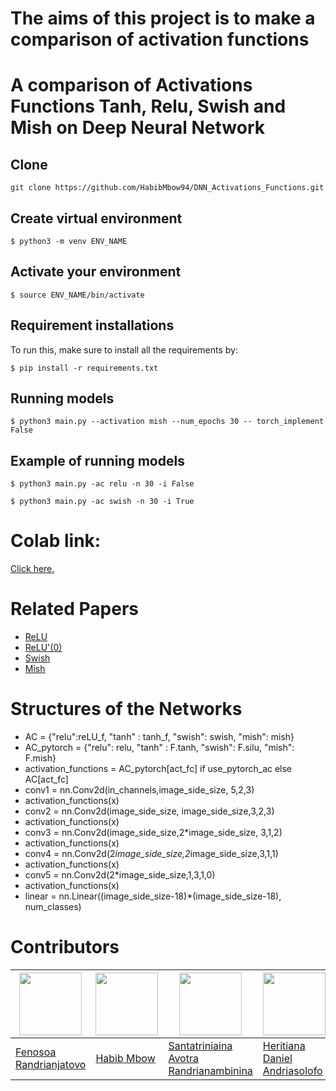 # The aims of this project is to make a comparison of activation functions

# A comparison of Activations Functions  Tanh, Relu, Swish and Mish on Deep Neural Network

## Clone 

```
git clone https://github.com/HabibMbow94/DNN_Activations_Functions.git 
```
## Create virtual environment ##

```
$ python3 -m venv ENV_NAME
```
## Activate your environment ##

```
$ source ENV_NAME/bin/activate
```

## Requirement installations ##
To run this, make sure to install all the requirements by:

```
$ pip install -r requirements.txt 
```
## Running models  ##

```
$ python3 main.py --activation mish --num_epochs 30 -- torch_implement False  
```
## Example of running models ##
```
$ python3 main.py -ac relu -n 30 -i False  
```

```
$ python3 main.py -ac swish -n 30 -i True 
```
# Colab link:
[Click here.](https://colab.research.google.com/drive/1sz9kNF_jA0RTw9HlhTKheNwwWddRBr7u?usp=sharing)

# Related Papers #


* <a href= 'https://arxiv.org/pdf/1803.08375.pdf'> ReLU </a>
* <a href= 'https://hal.archives-ouvertes.fr/hal-03265059v2/document '> ReLU'(0) </a>
* <a href= 'https://en.wikipedia.org/wiki/Swish_function '> Swish  </a>
* <a href= 'https://www.bmvc2020-conference.com/assets/papers/0928.pdf'> Mish</a>

#  Structures of the Networks  #
* AC = {"relu":reLU_f, "tanh" : tanh_f, "swish": swish, "mish": mish}
* AC_pytorch = {"relu": relu, "tanh" : F.tanh, "swish": F.silu, "mish": F.mish}
* activation_functions = AC_pytorch[act_fc] if use_pytorch_ac else AC[act_fc]
* conv1 = nn.Conv2d(in_channels,image_side_size, 5,2,3)
* activation_functions(x)
* conv2 = nn.Conv2d(image_side_size, image_side_size,3,2,3)
* activation_functions(x)
* conv3 = nn.Conv2d(image_side_size,2*image_side_size, 3,1,2)
* activation_functions(x)
* conv4 = nn.Conv2d(2*image_side_size,2*image_side_size,3,1,1)
* activation_functions(x)
* conv5 = nn.Conv2d(2*image_side_size,1,3,1,0)
* activation_functions(x)
* linear = nn.Linear((image_side_size-18)*(image_side_size-18), num_classes)



# Contributors
<img src="https://avatars.githubusercontent.com/u/98966847?v=4" width="100" height="100"> | <img src="https://avatars.githubusercontent.com/u/72751041?v=4" width="100" height="100"> | <img src="https://avatars.githubusercontent.com/u/98966969?v=4" width="100" height="100"> | <img src="https://avatars.githubusercontent.com/u/99017712?v=4" width="100" height="100">
------|-----|------|------
[Fenosoa Randrianjatovo](https://github.com/FenosoaRandrianjatovo) | [Habib Mbow](https://github.com/HabibMbow94) | [Santatriniaina Avotra Randrianambinina](https://github.com/AvotraRan) | [Heritiana Daniel Andriasolofo](https://github.com/heritiana-aimsammi-sn2022)
 
 
